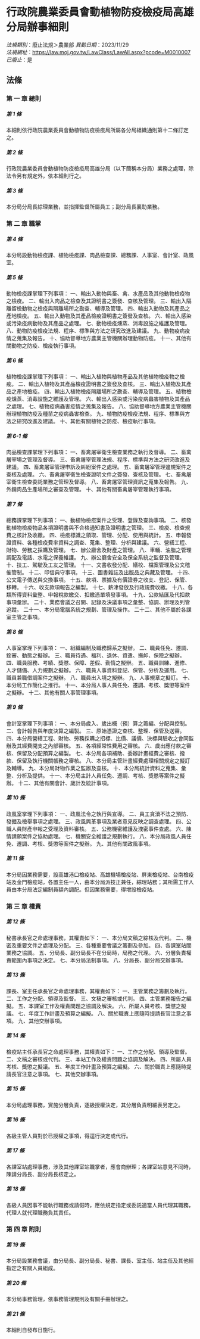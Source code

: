 # 行政院農業委員會動植物防疫檢疫局高雄分局辦事細則

*法規類別*：廢止法規＞農業部
*異動日期*：2023/11/29  
*法規網址*：https://law.moj.gov.tw/LawClass/LawAll.aspx?pcode=M0010007
*已廢止*：是


## 法條
### 第 一 章 總則

##### 第 1 條
本細則依行政院農業委員會動植物防疫檢疫局所屬各分局組織通則第十二條訂定之。

##### 第 2 條
行政院農業委員會動植物防疫檢疫局高雄分局（以下簡稱本分局）業務之處理，除法令另有規定外，依本細則行之。

##### 第 3 條
本分局分局長綜理業務，並指揮監督所屬員工；副分局長襄助業務。

### 第 二 章 職掌

##### 第 4 條
本分局設動物檢疫課、植物檢疫課、肉品檢查課、總務課、人事室、會計室、政風室。

##### 第 5 條
動物檢疫課掌理下列事項：
一、輸出入動物與畜、禽、水產品及其他動物檢疫物之檢疫。
二、輸出入肉品之檢查及其證明書之簽發、查核及管理。
三、輸出入隔離留檢動物之檢疫與隔離場所之勘查、輔導及管理。
四、輸出入動物及其產品之產地檢疫。
五、輸出入動物及其產品檢疫證明書之簽發及查核。
六、輸出入感染或污染疫病動物及其產品之處理。
七、動物檢疫燻蒸、消毒設施之維護及管理。
八、動物防疫檢疫法規、程序、標準與方法之研究改進及建議。
九、動物疫病疫情之蒐集及報告。
十、協助督導地方農業主管機關辦理動物防疫。
十一、其他有關動物之防疫、檢疫執行事項。

##### 第 6 條
植物檢疫課掌理下列事項：
一、輸出入植物與植物產品及其他植物檢疫物之檢疫。
二、輸出入植物及其產品檢疫證明書之簽發及查核。
三、輸出入植物及其產品之產地檢疫。
四、輸出入植物檢疫隔離場所之勘查、輔導及管理。
五、植物檢疫燻蒸、消毒設施之維護及管理。
六、輸出入感染或污染疫病蟲害植物及其產品之處理。
七、植物疫病蟲害疫情之蒐集及報告。
八、協助督導地方農業主管機關辦理植物防疫及種苗之疫病蟲害檢查。
九、植物防疫檢疫法規、程序、標準與方法之研究改進及建議。
十、其他有關植物之防疫、檢疫執行事項。

##### 第 6-1 條
肉品檢查課掌理下列事項：
一、畜禽屠宰衛生檢查業務之執行及督導。
二、畜禽屠宰場之管理及督導。
三、畜禽屠宰管理法規、程序、標準與方法之研究改進及建議。
四、畜禽屠宰管理申訴及糾紛案件之處理。
五、畜禽屠宰管理違規案件之查核及處理。
六、畜禽屠宰衛生檢查證明文件之簽發、查核及管理。
七、畜禽屠宰衛生檢查委託業務之管理及督導。
八、畜禽屠宰管理資訊之蒐集及報告。
九、外銷肉品生產場所之審查及管理。
十、其他有關畜禽屠宰管理執行事項。

##### 第 7 條
總務課掌理下列事項：
一、動植物檢疫案件之受理、登錄及查詢事項。
二、核發動植物檢疫物品各項證明書與不合格通知書及證明書之管理。
三、檢疫、檢查規費之核計及收繳。
四、檢疫標識之領取、管理、分配、使用與統計。
五、申報發證資料、各種檢疫費率資料之調查、蒐集、整理、分析與建議。
六、營繕工程、財物、勞務之採購及管理。
七、辦公廳舍及財產之管理。
八、車輛、油脂之管理調配及電話、水電之保養維護。
九、辦公廳舍安全及保全系統之監督及管理。
十、技工、駕駛及工友之管理。
十一、文書收發分配、繕校、檔案管理及公文稽催管制。
十二、印信典守事項。
十三、圖書雜誌及出版品之典藏及管理。
十四、公文電子傳送與交換事項。
十五、款項、票據及有價證券之收支、登記、保管、移轉。
十六、收支款項報告之編製。
十七、薪津發放及行政規費收繳。
十八、各類所得資料彙整、申報稅款繳交、扣繳憑單填發事項。
十九、公款結匯及代扣款事項彙辦。
二十、業務會議之召開、記錄及決議事項之彙整、協調、辦理及列管追蹤。
二十一、本分局電腦系統之規劃、管理及操作。
二十二、其他不屬於各課室主管之事項。

##### 第 8 條
人事室掌理下列事項：
一、組織編制及職務歸系之擬辦。
二、職員任免、遷調、銓審、動態之擬辦。
三、職員待遇、福利、退休、資遣、撫卹、保險之擬辦。
四、職員服務、考績、獎懲、保障、差假、勤惰之擬辦。
五、職員訓練、進修、人才儲備、人力規劃之擬辦。
六、職員人事資料登記、保管、分析及運用。
七、職員兼職借調案件之擬辦。
八、職員出入境之擬辦。
九、人事規章之擬訂。
十、本分局工作簡化之推行。
十一、本分局人事人員任免、遷調、考核、獎懲等案件之擬辦。
十二、其他有關人事管理事項。

##### 第 9 條
會計室掌理下列事項：
一、本分局歲入、歲出概（預）算之籌編、分配與控制。
二、會計報告與年度決算之編製。
三、原始憑證之查核、整理、保管及送審。
四、本分局營繕工程、財物、勞務採購之招標、比價、議價、決標與驗收之會同監辦及其經費開支之內部審核。
五、各項經常性費用之審核。
六、歲出應付款之審核、保留及分配預算之編製。
七、本分局各項補助、委辦計畫經費之審核、撥款、保留及執行機關帳務之審核。
八、本分局主管計畫經費處理相關規定之擬訂及輔導。
九、本分局財物作業之監辦及查核。
十、本分局統計資料之蒐集、彙整、分析及提供。
十一、本分局主計人員任免、遷調、考核、獎懲等案件之擬辦。
十二、其他有關會計、歲計及統計事項。

##### 第 10 條
政風室掌理下列事項：
一、政風法令之執行與宣導。
二、員工貪瀆不法之預防、發掘及檢舉事項之處理。
三、政風興革事項及業者意見反映之調查處理。
四、公職人員財產申報之受理及資料審核。
五、公務機密維護及洩密事件查處。
六、陳情請願案件之協助處理。
七、機關安全維護之規劃執行。
八、本分局政風人員任免、遷調、考核、獎懲等案件之擬辦。
九、其他有關政風事項。

##### 第 11 條
本分局因業務需要，設高雄港口檢疫站、高雄機場檢疫站、屏東檢疫站、台南檢疫站及金門檢疫站，各置主任一人，由本分局派技正兼任，綜理站務；其所需工作人員由本分局法定編制員額內調配。但因業務需要，得增設檢疫站。

### 第 三 章 權責

##### 第 12 條
秘書承長官之命處理事務，其權責如下：
一、本分局文稿之綜核及代判。
二、機密及重要文件之處理及分配。
三、各種重要會議之籌劃及參加。
四、各課室站間業務之協調。
五、分局長、副分局長不在分局時，局務之代理。
六、分層負責權責範圍內事項之決定。
七、本分局法制事項。
八、分局長、副分局交辦事項。

##### 第 13 條
課長、室主任承長官之命處理事務，其權責如下：
一、主管業務之籌劃及執行。
二、工作之分配、領導及監督。
三、文稿之審核或代判。
四、主管業務報告之編擬。
五、本課室工作及權責問題之協調及解決。
六、所屬人員考核、獎懲之擬議。
七、年度工作計畫及預算之編擬。
八、關於職責上應隨時提請長官注意之事項。
九、其他交辦事項。

##### 第 14 條
檢疫站主任承長官之命處理事務，其權責如下：
一、工作之分配、領導及監督。
二、文稿之審核或代判。
三、本站工作及權責問題之協調及解決。
四、所屬人員考核、獎懲之擬議。
五、年度工作計畫及預算之編擬。
六、關於職責上應隨時提請長官注意之事項。
七、其他交辦事項。

##### 第 15 條
本分局處理事務，實施分層負責，逐級授權決定，其分層負責明細表另定之。

##### 第 16 條
各級主管人員對於已授權之事項，得逕行決定或代行。

##### 第 17 條
各課室站處理事務，涉及其他課室站職掌者，應會商辦理；各課室站意見不同時，陳請分局長、副分局長核定之。

##### 第 18 條
各級人員因事不能執行職務或請假時，應依規定指定或委託適當人員代理其職務，代理人就代理職務負其責任。

### 第 四 章 附則

##### 第 19 條
本分局設業務會議，由分局長、副分局長、秘書、課長、室主任、站主任及其他經指定之有關人員組成。

##### 第 20 條
本分局事務管理，依事務管理規則及有關手冊辦理之。

##### 第 21 條
本細則自發布日施行。



